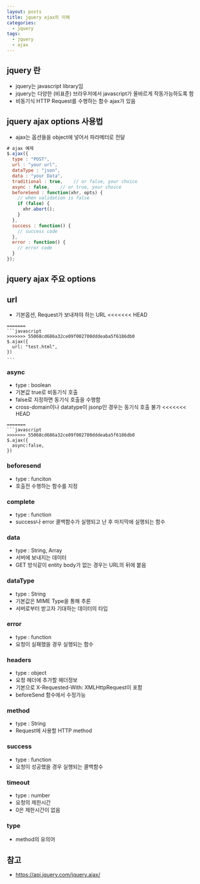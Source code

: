 ```yaml
---
layout: posts
title: jquery ajax의 이해
categories: 
  - jquery
tags: 
  - jquery
  - ajax
---
```


## jquery 란
- jquery는 javascript library임
- jquery는 다양한 (비표준) 브라우저에서 javascript가 올바르게 작동가능하도록 함
- 비동기식 HTTP Request를 수행하는 함수 ajax가 있음

## jquery ajax options 사용법
- ajax는 옵션들을 object에 넣어서 파라메터로 전달
```javascript
# ajax 예제
$.ajax({
  type : "POST",
  url : "your url",
  dataType : "json",
  data : "your Data",
  traditional : true,    // or false, your choice
  async : false,    // or true, your choice
  beforeSend : function(xhr, opts) {
    // when validation is false
    if (false) {
      xhr.abort();
    }
  },
  success : function() {
    // success code
  },
  error : function() {
    // error code
  }
});
```

## jquery ajax 주요 options
## url
- 기본옵션, Request가 보내져야 하는 URL
<<<<<<< HEAD

```
=======
```javascript
>>>>>>> 55068cd686a32ce09f002700dddeaba5f6186db0
$.ajax({
  url: "test.html",
})
...
```

### async
- type : boolean
- 기본값 true로 비동기식 호출
- false로 지정하면 동기식 호출을 수행함
- cross-domain이나 datatype이 jsonp인 경우는 동기식 호출 불가
<<<<<<< HEAD

```
=======
```javascript
>>>>>>> 55068cd686a32ce09f002700dddeaba5f6186db0
$.ajax({
  async:false,
})
```

### beforesend
- type : funciton 
- 호출전 수행하는 함수를 지정

### complete
- type : function
- success나 error 콜백함수가 실행되고 난 후 마지막에 실행되는 함수

### data
- type : String, Array
- 서버에 보내지는 데이터
- GET 방식같이 entity body가 없는 경우는 URL의 뒤에 붙음

### dataType
- type : String
- 기본값은 MIME Type을 통해 추론
- 서버로부터 받고자 기대하는 데이터의 타입

### error
- type : function
- 요청이 실패했을 경우 실행되는 함수

### headers
- type : object
- 요청 헤더에 추가할 헤더정보
- 기본으로 X-Requested-With: XMLHttpRequest이 포함
- beforeSend 함수에서 수정가능

### method
- type : String
- Request에 사용할 HTTP method

### success
- type : function
- 요청이 성공했을 경우 실행되는 콜백함수

### timeout
- type : number
- 요청의 제한시간
- 0은 제한시간이 없음

### type
- method의 유의어

## 참고
- https://api.jquery.com/jquery.ajax/
